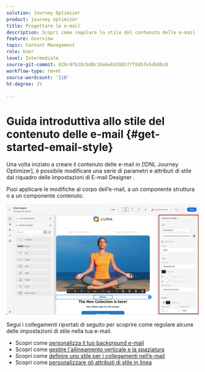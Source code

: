 ```yaml
---
solution: Journey Optimizer
product: journey optimizer
title: Progettare le e-mail
description: Scopri come regolare lo stile del contenuto delle e-mail
feature: Overview
topic: Content Management
role: User
level: Intermediate
source-git-commit: 020c4fb18cbd0c10a6eb92865f7f0457e5db8bc0
workflow-type: tm+mt
source-wordcount: '110'
ht-degree: 1%

---
```


# Guida introduttiva allo stile del contenuto delle e-mail {#get-started-email-style}

Una volta iniziato a creare il contenuto delle e-mail in [!DNL Journey Optimizer], è possibile modificare una serie di parametri e attributi di stile dal riquadro delle impostazioni di E-mail Designer .

Puoi applicare le modifiche al corpo dell’e-mail, a un componente struttura o a un componente contenuto.

![](assets/email_designer_content_components_settings.png)

Segui i collegamenti riportati di seguito per scoprire come regolare alcune delle impostazioni di stile nella tua e-mail.

* Scopri come [personalizza il tuo background e-mail](backgrounds.md)
* Scopri come [gestire l&#39;allineamento verticale e la spaziatura](alignment-and-padding.md)
* Scopri come [definire uno stile per i collegamenti nell’e-mail](styling-links.md)
* Scopri come [personalizzare gli attributi di stile in linea](inline-styling.md)